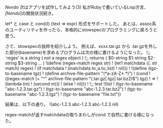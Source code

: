 *Nendo* 次はアプリを試作してみよう(3)
私がRubyで書いているLisp方言、 *[Nendo*]の開発状況続き。

let* と case と condの (text => expr) 形式をサポートした。
あとは、assoc系のユーティリティを作ったら、本格的にstowspecのプログラミングに戻ろうと思う。

さて、stowspecの抜粋を紹介しよう。
例えば、xxxx.tar.gz から .tar.gzを外した部分(basename)を求めるプログラムは次の様に書けるようになった。
!;; `regex' is a string ( not a regex object )
!;; returns ( $0-string  $1-string  $2-string  $3-string ... )
!(define (regex-match regex str)
!  (let1 matchdata ((. str match) regex)
!    (if matchdata
!        (matchdata.to_a.to_list)
!        nil)))
!
!(define (tgz-to-basename tgz)
!  (define archive-file-pattern "(*a-zA-Z*.*)")
!  (cond
!   ((regex-match (+ "^" archive-file-pattern "(.tar.gz|.tgz|.tar.bz2)$") tgz)
!    =>
!    (lambda (m)
!      (second m)))
!   (else
!    nil)))
!
!;; test
!(list
! (tgz-to-basename "abc-1.2.3.tar.gz")
! (tgz-to-basename "abc-1.2.3.tar.bz2")
! (tgz-to-basename "abc-1.2.3.tgz")
! (tgz-to-basename "file.txt"))

結果は、以下の通り。
!(abc-1.2.3 abc-1.2.3 abc-1.2.3 nil)

regex-matchが返すmatchdataの取りまわしがcond で自然に書ける様になった。
